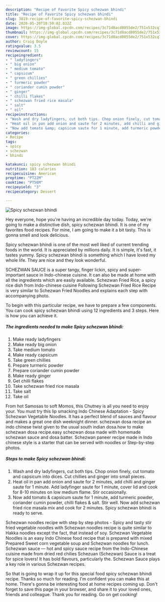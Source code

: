 ```yaml
---
description: "Recipe of Favorite Spicy schezwan bhindi"
title: "Recipe of Favorite Spicy schezwan bhindi"
slug: 3819-recipe-of-favorite-spicy-schezwan-bhindi
date: 2020-05-20T10:59:02.032Z
image: https://img-global.cpcdn.com/recipes/3c71d8acd8055de2/751x532cq70/spicy-schezwan-bhindi-recipe-main-photo.jpg
thumbnail: https://img-global.cpcdn.com/recipes/3c71d8acd8055de2/751x532cq70/spicy-schezwan-bhindi-recipe-main-photo.jpg
cover: https://img-global.cpcdn.com/recipes/3c71d8acd8055de2/751x532cq70/spicy-schezwan-bhindi-recipe-main-photo.jpg
author: Craig Doyle
ratingvalue: 3.5
reviewcount: 15
recipeingredient:
- " ladyfingers"
- " big onion"
- " medium tomato"
- " capsicum"
- " green chillies"
- " turmeric powder"
- " coriander cumin powder"
- " ginger"
- " chilli flakes"
- " schezwan fried rice masala"
- " salt"
- " oil"
recipeinstructions:
- "Wash and dry ladyfingers, cut both tips. Chop onion finely, cut tomato and capsicum into dices. Cut chillies and ginger into small pieces."
- "Heat oil in pan add onion and saute for 2 minutes, add chilli and ginger saute for 1 minute. Add ladyfinger saute for 1 minute, cover lid and cook for 8-10 minutes on low medium flame. Stir occasionally."
- "Now add tomato &amp; capsicum saute for 1 minute, add turmeric powder, coriander cumin powder, chilli flakes &amp; salt. Stir well. Now add schezwan fried rice masala mix and cook for 2 minutes. Spicy schezwan bhindi is ready to serve."
categories:
- Recipe
tags:
- spicy
- schezwan
- bhindi

katakunci: spicy schezwan bhindi 
nutrition: 183 calories
recipecuisine: American
preptime: "PT22M"
cooktime: "PT56M"
recipeyield: "3"
recipecategory: Dessert

---
```



![Spicy schezwan bhindi](https://img-global.cpcdn.com/recipes/3c71d8acd8055de2/751x532cq70/spicy-schezwan-bhindi-recipe-main-photo.jpg)

Hey everyone, hope you're having an incredible day today. Today, we're going to make a distinctive dish, spicy schezwan bhindi. It is one of my favorites food recipes. For mine, I am going to make it a bit tasty. This is gonna smell and look delicious.

Spicy schezwan bhindi is one of the most well liked of current trending foods in the world. It is appreciated by millions daily. It is simple, it's fast, it tastes yummy. Spicy schezwan bhindi is something which I have loved my whole life. They are nice and they look wonderful.

SCHEZWAN SAUCE is a super tangy, finger lickin, spicy and super-important sauce in Indo-chinese cuisine. It can also be made at home with all the ingredients which are easily available. Schezwan Fried Rice, a spicy rice dish from Indo-chinese cuisine Following Schezwan Fried Rice Recipe is very similar to Schezwan Fried Noodles and explains each step with accompanying photo.


To begin with this particular recipe, we have to prepare a few components. You can cook spicy schezwan bhindi using 12 ingredients and 3 steps. Here is how you can achieve it.

<!--inarticleads1-->

##### The ingredients needed to make Spicy schezwan bhindi:

1. Make ready  ladyfingers
1. Make ready  big onion
1. Take  medium tomato
1. Make ready  capsicum
1. Take  green chillies
1. Prepare  turmeric powder
1. Prepare  coriander cumin powder
1. Make ready  ginger
1. Get  chilli flakes
1. Take  schezwan fried rice masala
1. Take  salt
1. Take  oil


From hot Samosas to soft Momos, this Chutney is all you need to enjoy your. You must try this lip smacking Indo Chinese Adaptation - Spicy Schezwan Vegetable Noodles. It has a perfect blend of sauces and flavour and makes a great one dish weeknight dinner. schezwan dosa recipe an indo chinese twist given to the usual south indian dosa.how to make schezwan dosa recipe.easy schezwan dosa made with homemade schezwan sauce and dosa batter. Schezwan paneer recipe made in Indo chinese style is a starter that can be served with noodles or Step-by-step photos. 

<!--inarticleads2-->

##### Steps to make Spicy schezwan bhindi:

1. Wash and dry ladyfingers, cut both tips. Chop onion finely, cut tomato and capsicum into dices. Cut chillies and ginger into small pieces.
1. Heat oil in pan add onion and saute for 2 minutes, add chilli and ginger saute for 1 minute. Add ladyfinger saute for 1 minute, cover lid and cook for 8-10 minutes on low medium flame. Stir occasionally.
1. Now add tomato &amp; capsicum saute for 1 minute, add turmeric powder, coriander cumin powder, chilli flakes &amp; salt. Stir well. Now add schezwan fried rice masala mix and cook for 2 minutes. Spicy schezwan bhindi is ready to serve.


Schezwan noodles recipe with step by step photos - Spicy and tasty stir fried vegetable noodles with Schezwan noodles recipe is quite similar to Hakka noodles except the fact, that instead of soy. Schezwan Vegetable Noodles is an easy Indo Chinese food recipe that is prepared with mixed Prepared Sweet corn vegetable soup and Schezwan noodles for lunch. Schezwan sauce — hot and spicy sauce recipe from the Indo-Chinese cuisine made from dried red chilies Schezuan (Schezwan) Sauce is a treat for spice lovers! It has bold flavours, particularly the. Schezwan Sauce plays a key role in various Schezwan recipes. 

So that is going to wrap it up for this special food spicy schezwan bhindi recipe. Thanks so much for reading. I'm confident you can make this at home. There's gonna be interesting food at home recipes coming up. Don't forget to save this page in your browser, and share it to your loved ones, friends and colleague. Thank you for reading. Go on get cooking!
